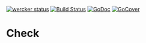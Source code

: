 [![wercker status](https://app.wercker.com/status/b7b9694a4d1fd415c6d666ba4cf4d01a/s "wercker status")](https://app.wercker.com/project/bykey/b7b9694a4d1fd415c6d666ba4cf4d01a)
[![Build Status](https://travis-ci.org/mbict/go-check.png?branch=master)](https://travis-ci.org/mbict/go-check)
[![GoDoc](https://godoc.org/github.com/mbict/go-check?status.png)](http://godoc.org/github.com/mbict/go-check)
[![GoCover](http://gocover.io/_badge/github.com/mbict/go-check)](http://gocover.io/github.com/mbict/go-check)

Check
=====
